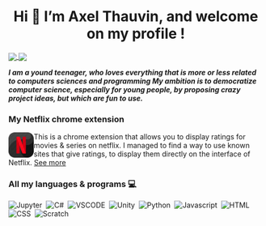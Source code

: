 <h1 align = "center"> Hi 👋 I’m Axel Thauvin, and welcome on my profile ! </h1>

<a href="https://github.com/anuraghazra/github-readme-stats">
  <img align="center" src="https://github-readme-stats.vercel.app/api?username=axthauvin&show_icons=true&theme=white" />
</a>
<a href="https://github.com/anuraghazra/convoychat">
  <img align="center" src="https://github-readme-stats.vercel.app/api/top-langs/?username=axthauvin&theme=white&layout=compact" />
</a>

<!--
![Anurag's GitHub stats](https://github-readme-stats.vercel.app/api?username=axthauvin&show_icons=true&theme=white)  [![Top Langs](https://github-readme-stats.vercel.app/api/top-langs/?username=axthauvin&theme=white&layout=compact)](https://github.com/anuraghazra/github-readme-stats)
-->

<!--
![Anurag's GitHub stats](https://github-readme-stats.vercel.app/api?username=axthauvin&show_icons=true&theme=white)
-->

***I am a yound teenager, who loves everything that is more or less related to computers sciences and programming My ambition is to democratize computer science, especially for young people, by proposing crazy project ideas, but which are fun to use.***



### My Netflix chrome extension
<img align="left" width="50" height="50" src="./Netflix-icon.png">
This is a chrome extension that allows you to display ratings for movies & series on netflix.
I managed to find a way to use known sites that give ratings, to display them directly on the interface of Netflix.
<a href="https://github.com/Axthauvin/Netflix-better-marks">See more<a/>



<!--
[![Top Langs](https://github-readme-stats.vercel.app/api/top-langs/?username=axthauvin&theme=radical)](https://github.com/anuraghazra/github-readme-stats)
-->


### All my languages & programs 💻
![Jupyter](https://img.shields.io/badge/Jupyter-white?style=plastic&logo=Jupyter)&nbsp;
![C#](https://img.shields.io/badge/C-sharp-white?style=plastic&logo=c-sharp)&nbsp;
![VSCODE](https://img.shields.io/badge/Visual-studio-white?style=plastic&logo=visual-studio&logoColor=007ACC)&nbsp;
![Unity](https://img.shields.io/badge/Unity-white?style=plastic&logo=unity&logoColor=09090c)&nbsp;
![Python](https://img.shields.io/badge/Python-white?style=plastic&logo=python&logoColor=386e9c)&nbsp;
![Javascript](https://img.shields.io/badge/Javascript-white?style=plastic&logo=javascript)&nbsp;
![HTML](https://img.shields.io/badge/Html-white?style=plastic&logo=html5)&nbsp;
![CSS](https://img.shields.io/badge/Css-white?style=plastic&logo=css3&logoColor=007ACC)&nbsp;
![Scratch](https://img.shields.io/badge/Scratch-white?style=plastic&logo=scratch)&nbsp;



<!---
Globateur/Globateur is a ✨ special ✨ repository because its `README.md` (this file) appears on your GitHub profile.
You can click the Preview link to take a look at your changes.
--->

